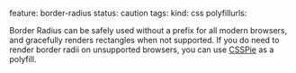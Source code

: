 feature: border-radius
status: caution
tags: 
kind: css
polyfillurls:

Border Radius can be safely used without a prefix for all modern browsers, and gracefully renders rectangles when not supported. If you do need to render border radii on unsupported browsers, you can use [CSSPie](http://css3pie.com/) as a polyfill.
